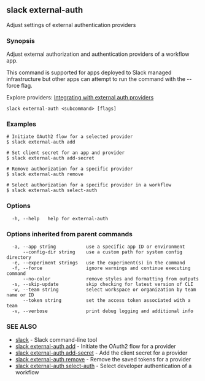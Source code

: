 ## slack external-auth

Adjust settings of external authentication providers

### Synopsis

Adjust external authorization and authentication providers of a workflow app.

This command is supported for apps deployed to Slack managed infrastructure but
other apps can attempt to run the command with the --force flag.

Explore providers: [Integrating with external auth providers](/guides/integrating-with-services-requiring-external-authentication/)

```
slack external-auth <subcommand> [flags]
```

### Examples

```
# Initiate OAuth2 flow for a selected provider
$ slack external-auth add

# Set client secret for an app and provider
$ slack external-auth add-secret

# Remove authorization for a specific provider
$ slack external-auth remove

# Select authorization for a specific provider in a workflow
$ slack external-auth select-auth
```

### Options

```
  -h, --help   help for external-auth
```

### Options inherited from parent commands

```
  -a, --app string           use a specific app ID or environment
      --config-dir string    use a custom path for system config directory
  -e, --experiment strings   use the experiment(s) in the command
  -f, --force                ignore warnings and continue executing command
      --no-color             remove styles and formatting from outputs
  -s, --skip-update          skip checking for latest version of CLI
  -w, --team string          select workspace or organization by team name or ID
      --token string         set the access token associated with a team
  -v, --verbose              print debug logging and additional info
```

### SEE ALSO

* [slack](slack)	 - Slack command-line tool
* [slack external-auth add](slack_external-auth_add)	 - Initiate the OAuth2 flow for a provider
* [slack external-auth add-secret](slack_external-auth_add-secret)	 - Add the client secret for a provider
* [slack external-auth remove](slack_external-auth_remove)	 - Remove the saved tokens for a provider
* [slack external-auth select-auth](slack_external-auth_select-auth)	 - Select developer authentication of a workflow

